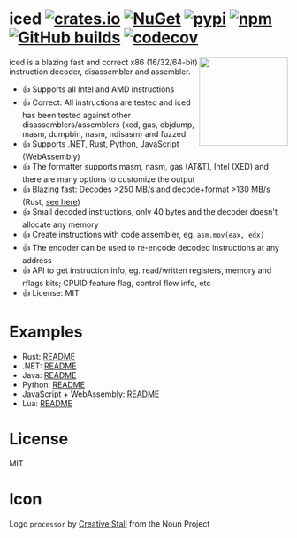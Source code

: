 # iced [![crates.io](https://img.shields.io/crates/v/iced-x86.svg)](https://crates.io/crates/iced-x86) [![NuGet](https://img.shields.io/nuget/v/iced.svg)](https://www.nuget.org/packages/iced/) [![pypi](https://img.shields.io/pypi/v/iced-x86.svg)](https://pypi.org/project/iced-x86/) [![npm](https://img.shields.io/npm/v/iced-x86.svg)](https://www.npmjs.com/package/iced-x86) [![GitHub builds](https://github.com/icedland/iced/workflows/GitHub%20CI/badge.svg)](https://github.com/icedland/iced/actions) [![codecov](https://codecov.io/gh/icedland/iced/branch/master/graph/badge.svg)](https://codecov.io/gh/icedland/iced)

<img align="right" width="160px" height="160px" src="logo.png">

iced is a blazing fast and correct x86 (16/32/64-bit) instruction decoder, disassembler and assembler.

- 👍 Supports all Intel and AMD instructions
- 👍 Correct: All instructions are tested and iced has been tested against other disassemblers/assemblers (xed, gas, objdump, masm, dumpbin, nasm, ndisasm) and fuzzed
- 👍 Supports .NET, Rust, Python, JavaScript (WebAssembly)
- 👍 The formatter supports masm, nasm, gas (AT&T), Intel (XED) and there are many options to customize the output
- 👍 Blazing fast: Decodes >250 MB/s and decode+format >130 MB/s (Rust, [see here](https://github.com/icedland/disas-bench/tree/a865849deacfb6c33ee0e78f3a3ad7f4c82099f5#results))
- 👍 Small decoded instructions, only 40 bytes and the decoder doesn't allocate any memory
- 👍 Create instructions with code assembler, eg. `asm.mov(eax, edx)`
- 👍 The encoder can be used to re-encode decoded instructions at any address
- 👍 API to get instruction info, eg. read/written registers, memory and rflags bits; CPUID feature flag, control flow info, etc
- 👍 License: MIT

# Examples

- Rust: [README](https://github.com/icedland/iced/blob/master/src/rust/iced-x86/README.md)
- .NET: [README](https://github.com/icedland/iced/blob/master/src/csharp/Intel/README.md)
- Java: [README](https://github.com/icedland/iced/blob/master/src/java/iced-x86/README.md)
- Python: [README](https://github.com/icedland/iced/blob/master/src/rust/iced-x86-py/README.md)
- JavaScript + WebAssembly: [README](https://github.com/icedland/iced/blob/master/src/rust/iced-x86-js/README.md)
- Lua: [README](https://github.com/icedland/iced/blob/master/src/rust/iced-x86-lua/README.md)

# License

MIT

# Icon

Logo `processor` by [Creative Stall](https://thenounproject.com/creativestall/) from the Noun Project
